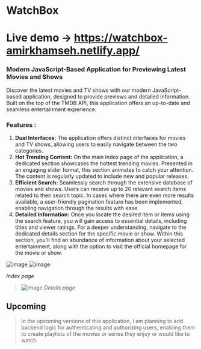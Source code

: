 # WatchBox
# Live demo -> https://watchbox-amirkhamseh.netlify.app/
### Modern JavaScript-Based Application for Previewing Latest Movies and Shows
Discover the latest movies and TV shows with our modern JavaScript-based application, designed to provide previews and detailed information. Built on the top of the TMDB API, this application offers an up-to-date and seamless entertainment experience.


### Features :
1. **Dual Interfaces:** The application offers distinct interfaces for movies and TV shows, allowing users to easily navigate between the two categories.
1. **Hot Trending Content:** On the main index page of the application, a dedicated section showcases the hottest trending movies. Presented in an engaging slider format, this section animates to catch your attention. The content is regularly updated to include new and popular releases.
1. **Efficient Search:** Seamlessly search through the extensive database of movies and shows. Users can receive up to 20 relevant search items related to their search topic. In cases where there are even more results available, a user-friendly pagination feature has been implemented, enabling navigation through the results with ease.
1. **Detailed Information:** Once you locate the desired item or items using the search feature, you will gain access to essential details, including titles and viewer ratings. For a deeper understanding, navigate to the dedicated details section for the specific movie or show. Within this section, you'll find an abundance of information about your selected entertainment, along with the option to visit the official homepage for the movie or show.
 


![image](https://github.com/Amirali-Khamseh/WatchBox/assets/72108341/db631e93-59f9-4180-8dd9-fe9c5baf0ba4)
![image](https://github.com/Amirali-Khamseh/WatchBox/assets/72108341/0257f8af-2f12-4daf-bef1-c57b2dce5ab1)

*Index page*
>![image](https://github.com/Amirali-Khamseh/WatchBox/assets/72108341/36d07814-fada-499f-a75f-08c9349caaa4)
*Details page*

## Upcoming

>In the upcoming versions of this application, I am planning to add backend logic for authenticating and authorizing users, enabling them to create playlists of the movies or series they enjoy or would like to watch.
